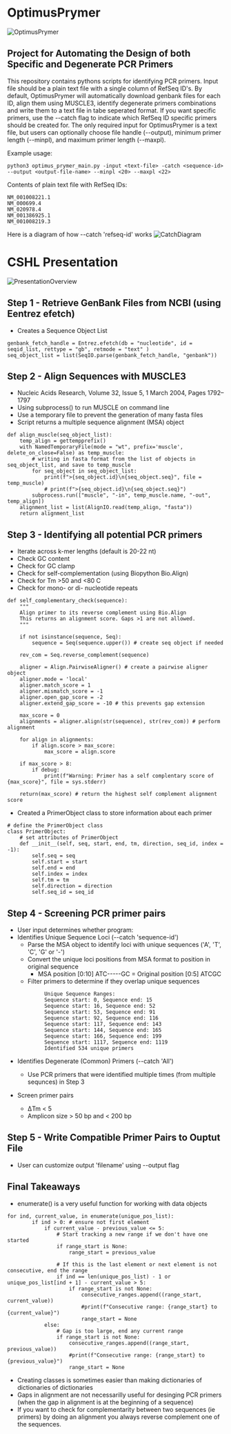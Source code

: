 
# OptimusPrymer
![OptimusPrymer](./figures/Optimus_Prime.webp)
## Project for Automating the Design of both Specific and Degenerate PCR Primers

This repository contains pythons scripts for identifying PCR primers. Input file should be a plain text file with a single column of RefSeq ID's. By default, OptimusPrymer will automatically download genbank files for each ID, align them using MUSCLE3, identify degenerate primers combinations and write them to a text file in tabe seperated format. If you want specific primers, use the --catch flag to indicate which RefSeq ID specific primers should be created for. The only required input for OptimusPrymer is a text file, but users can optionally choose file handle (--output), minimum primer length (--minpl), and maximum primer length (--maxpl).

Example usage:
```
python3 optimus_prymer_main.py -input <text-file> -catch <sequence-id> --output <output-file-name> --minpl <20> --maxpl <22>
```

Contents of plain text file with RefSeq IDs:
```
NM_001008221.1
NM_000699.4
NM_020978.4
NM_001386925.1
NM_001008219.3
```
Here is a diagram of how --catch 'refseq-id' works
![CatchDiagram](./figures/pcr_diagram.png)

# CSHL Presentation
![PresentationOverview](./figures/cshl_presentation.png)

## Step 1 - Retrieve GenBank Files from NCBI (using Eentrez efetch)
* Creates a Sequence Object List
```
genbank_fetch_handle = Entrez.efetch(db = "nucleotide", id = seqid_list, rettype = "gb", retmode = "text" )
seq_object_list = list(SeqIO.parse(genbank_fetch_handle, "genbank"))
```

## Step 2 - Align Sequences with MUSCLE3
* Nucleic Acids Research, Volume 32, Issue 5, 1 March 2004, Pages 1792–1797
* Using subprocess() to run MUSCLE on command line
* Use a temporary file to prevent the generation of many fasta files
* Script returns a multiple sequence alignment (MSA) object
```
def align_muscle(seq_object_list):
    temp_align = gettempprefix()
    with NamedTemporaryFile(mode = "wt", prefix='muscle', delete_on_close=False) as temp_muscle:
        # writing in fasta format from the list of objects in seq_object_list, and save to temp_muscle
        for seq_object in seq_object_list:
            print(f">{seq_object.id}\n{seq_object.seq}", file = temp_muscle)
            # print(f">{seq_object.id}\n{seq_object.seq}")
        subprocess.run(["muscle", "-in", temp_muscle.name, "-out", temp_align])
    alignment_list = list(AlignIO.read(temp_align, "fasta"))
    return alignment_list
```


## Step 3 - Identifying all potential PCR primers
* Iterate across k-mer lengths (default is 20-22 nt)
* Check GC content
* Check for GC clamp
* Check for self-complementation (using Biopython Bio.Align)
* Check for Tm >50 and <80 C
* Check for mono- or di- nucleotide repeats
```
def self_complementary_check(sequence):
    """
    Align primer to its reverse complement using Bio.Align
    This returns an alignment score. Gaps >1 are not allowed.
    """

    if not isinstance(sequence, Seq):
        sequence = Seq(sequence.upper()) # create seq object if needed

    rev_com = Seq.reverse_complement(sequence)

    aligner = Align.PairwiseAligner() # create a pairwise aligner object
    aligner.mode = 'local'
    aligner.match_score = 1
    aligner.mismatch_score = -1
    aligner.open_gap_score = -2
    aligner.extend_gap_score = -10 # this prevents gap extension
    
    max_score = 0
    alignments = aligner.align(str(sequence), str(rev_com)) # perform alignment

    for align in alignments:
        if align.score > max_score:
            max_score = align.score
    
    if max_score > 8:
        if debug:
            print(f"Warning: Primer has a self complentary score of {max_score}", file = sys.stderr)

    return(max_score) # return the highest self complement alignment score
```

* Created a PrimerObject class to store information about each primer
```
# define the PrimerObject class
class PrimerObject:
    # set attributes of PrimerObject
    def __init__(self, seq, start, end, tm, direction, seq_id, index = -1):
        self.seq = seq
        self.start = start
        self.end = end
        self.index = index
        self.tm = tm
        self.direction = direction
        self.seq_id = seq_id
```


## Step 4 - Screening PCR primer pairs
* User input determines whether program:
* Identifies Unique Sequence Loci (--catch 'sequence-id')
    * Parse the MSA object to identify loci with unique sequences ('A', 'T', 'C', 'G' or '-')
    * Convert the unique loci positions from MSA format to position in original sequence
        * MSA position [0:10] ATC-----GC  = Original position [0:5] ATCGC
    * Filter primers to determine if they overlap unique sequences

```
            Unique Sequence Ranges:
            Sequence start: 0, Sequence end: 15
            Sequence start: 16, Sequence end: 52
            Sequence start: 53, Sequence end: 91
            Sequence start: 92, Sequence end: 116
            Sequence start: 117, Sequence end: 143
            Sequence start: 144, Sequence end: 165
            Sequence start: 166, Sequence end: 199
            Sequence start: 1117, Sequence end: 1119
            Identified 534 unique primers
```

* Identifies Degenerate (Common) Primers (--catch 'All')
    * Use PCR primers that were identified multiple times (from multiple sequnces) in Step 3

* Screen primer pairs
    * ΔTm < 5
    * Amplicon size > 50 bp and < 200 bp

## Step 5 - Write Compatible Primer Pairs to Ouptut File
* User can customize output 'filename' using --output flag


## Final Takeaways
* enumerate() is a very useful function for working with data objects
```
for ind, current_value, in enumerate(unique_pos_list):
        if ind > 0: # ensure not first element
            if current_value - previous_value <= 5:
                # Start tracking a new range if we don't have one started
                if range_start is None:
                    range_start = previous_value
                
                # If this is the last element or next element is not consecutive, end the range
                if ind == len(unique_pos_list) - 1 or unique_pos_list[ind + 1] - current_value > 5:
                    if range_start is not None:
                        consecutive_ranges.append((range_start, current_value))
                        #print(f"Consecutive range: {range_start} to {current_value}")
                        range_start = None
            else:
                # Gap is too large, end any current range
                if range_start is not None:
                    consecutive_ranges.append((range_start, previous_value))
                    #print(f"Consecutive range: {range_start} to {previous_value}")
                    range_start = None
```

* Creating classes is sometimes easier than making dictionaries of dictionaries of dictionaries
* Gaps in alignment are not necessarilly useful for desinging PCR primers (when the gap in alignment is at the beginning of a sequence)
* If you want to check for complementarity between two sequences (ie primers) by doing an alignment you always reverse complement one of the sequences.


